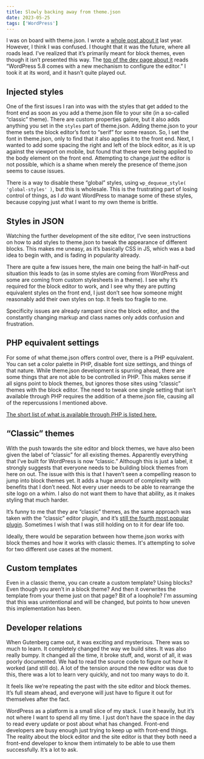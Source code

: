 ```yaml
---
title: Slowly backing away from theme.json
date: 2023-05-25
tags: ['WordPress']
---
```


I was on board with theme.json. I wrote a [whole post about it](https://samhermes.com/posts/getting-to-know-theme-json/) last year. However, I think I was confused. I thought that it was the future, where all roads lead. I’ve realized that it’s primarily meant for block themes, even though it isn’t presented this way. The [top of the dev page about it](https://developer.wordpress.org/block-editor/how-to-guides/themes/theme-json/) reads “WordPress 5.8 comes with a new mechanism to configure the editor.” I took it at its word, and it hasn’t quite played out.

## Injected styles

One of the first issues I ran into was with the styles that get added to the front end as soon as you add a theme.json file to your site (in a so-called “classic” theme). There are custom properties galore, but it also adds anything you set in the `styles` part of theme.json. Adding theme.json to your theme sets the block editor’s font to “serif” for some reason. So, I set the font in theme.json, only to find that it also applies it to the front end. Next, I wanted to add some spacing the right and left of the block editor, as it is up against the viewport on mobile, but found that these were being applied to the body element on the front end. Attempting to change *just* the editor is not possible, which is a shame when merely the presence of theme.json seems to cause issues.

There is a way to disable these “global” styles, using `wp_dequeue_style( 'global-styles' )`, but this is wholesale. This is the frustrating part of losing control of things, as I *do* want WordPress to manage some of these styles, because copying just what I want to my own theme is brittle.

## Styles in JSON

Watching the further development of the site editor, I’ve seen instructions on how to add styles to theme.json to tweak the appearance of different blocks. This makes me uneasy, as it’s basically CSS in JS, which was a bad idea to begin with, and is fading in popularity already.

There are quite a few issues here, the main one being the half-in half-out situation this leads to (as in some styles are coming from WordPress and some are coming from custom stylesheets in a theme). I see why it’s required for the block editor to work, and I see why they are putting equivalent styles on the front end, I just don’t see how someone might reasonably add their own styles on top. It feels too fragile to me.

Specificity issues are already rampant since the block editor, and the constantly changing markup and class names only adds confusion and frustration.

## PHP equivalent settings

For some of what theme.json offers control over, there is a PHP equivalent. You can set a color palette in PHP, disable font size settings, and things of that nature. While theme.json development is spurring ahead, there are some things that are not able to be controlled in PHP. This makes sense if all signs point to block themes, but ignores those sites using “classic” themes with the block editor. The need to tweak one single setting that isn’t available through PHP requires the addition of a theme.json file, causing all of the repercussions I mentioned above.

[The short list of what is available through PHP is listed here.](https://developer.wordpress.org/block-editor/how-to-guides/themes/theme-json/#backward-compatibility-with-add_theme_support)

## “Classic” themes

With the push towards the site editor and block themes, we have also been given the label of “classic” for all existing themes. Apparently everything that I’ve built for WordPress is now “classic.” Although this is just a label, it strongly suggests that everyone needs to be building block themes from here on out. The issue with this is that I haven’t seen a compelling reason to jump into block themes yet. It adds a huge amount of complexity with benefits that I don’t need. Not every user needs to be able to rearrange the site logo on a whim. I also do not want them to have that ability, as it makes styling that much harder.

It’s funny to me that they are “classic” themes, as the same approach was taken with the “classic” editor plugin, and it’s [still the fourth most popular plugin](https://wordpress.org/plugins/browse/popular/). Sometimes I wish that I was still holding on to it for dear life too.

Ideally, there would be separation between how theme.json works with block themes and how it works with classic themes. It's attempting to solve for two different use cases at the moment.

## Custom templates

Even in a classic theme, you can create a custom template? Using blocks? Even though you aren’t in a block theme? And then it overwrites the template from your theme just on that page? Bit of a loophole? I'm assuming that this was unintentional and will be changed, but points to how uneven this implementation has been.

## Developer relations

When Gutenberg came out, it was exciting and mysterious. There was so much to learn. It completely changed the way we build sites. It was also really bumpy. It changed all the time, it broke stuff, and, worst of all, it was poorly documented. We had to read the source code to figure out how it worked (and still do). A lot of the tension around the new editor was due to this, there was a lot to learn very quickly, and not too many ways to do it.

It feels like we’re repeating the past with the site editor and block themes. It’s full steam ahead, and everyone will just have to figure it out for themselves after the fact.

WordPress as a platform is a small slice of my stack. I use it heavily, but it’s not where I want to spend all my time. I just don’t have the space in the day to read every update or post about what has changed. Front-end developers are busy enough just trying to keep up with front-end things. The reality about the block editor and the site editor is that they both need a front-end developer to know them intimately to be able to use them successfully. It’s a lot to ask.